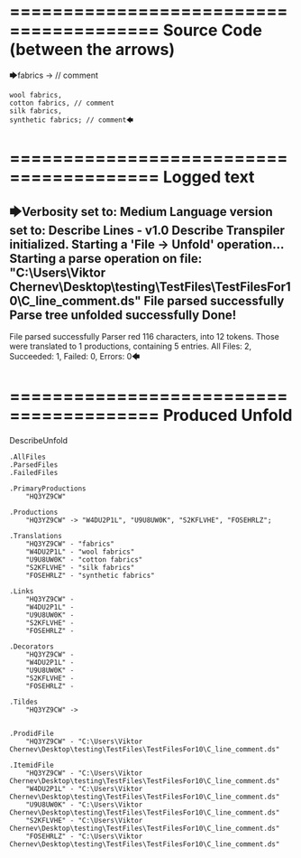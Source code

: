 ========================================
Source Code (between the arrows)
========================================

🡆fabrics -> // comment

	wool fabrics,
	cotton fabrics, // comment
	silk fabrics,
	synthetic fabrics; // comment🡄

========================================
Logged text
========================================

🡆Verbosity set to: Medium
Language version set to: Describe Lines - v1.0
Describe Transpiler initialized.
Starting a 'File -> Unfold' operation...
Starting a parse operation on file: "C:\Users\Viktor Chernev\Desktop\testing\TestFiles\TestFilesFor10\C_line_comment.ds"
File parsed successfully
Parse tree unfolded successfully
Done!
------------------------
File parsed successfully
Parser red 116 characters, into 12 tokens.
Those were translated to 1 productions, containing 5 entries.
All Files: 2, Succeeded: 1, Failed: 0, Errors: 0🡄

========================================
Produced Unfold
========================================

DescribeUnfold

    .AllFiles
    .ParsedFiles
    .FailedFiles

    .PrimaryProductions
        "HQ3YZ9CW" 

    .Productions
        "HQ3YZ9CW" -> "W4DU2P1L", "U9U8UW0K", "S2KFLVHE", "FOSEHRLZ";

    .Translations
        "HQ3YZ9CW" - "fabrics"
        "W4DU2P1L" - "wool fabrics"
        "U9U8UW0K" - "cotton fabrics"
        "S2KFLVHE" - "silk fabrics"
        "FOSEHRLZ" - "synthetic fabrics"

    .Links
        "HQ3YZ9CW" - 
        "W4DU2P1L" - 
        "U9U8UW0K" - 
        "S2KFLVHE" - 
        "FOSEHRLZ" - 

    .Decorators
        "HQ3YZ9CW" - 
        "W4DU2P1L" - 
        "U9U8UW0K" - 
        "S2KFLVHE" - 
        "FOSEHRLZ" - 

    .Tildes
        "HQ3YZ9CW" -> 


    .ProdidFile
        "HQ3YZ9CW" - "C:\Users\Viktor Chernev\Desktop\testing\TestFiles\TestFilesFor10\C_line_comment.ds"

    .ItemidFile
        "HQ3YZ9CW" - "C:\Users\Viktor Chernev\Desktop\testing\TestFiles\TestFilesFor10\C_line_comment.ds"
        "W4DU2P1L" - "C:\Users\Viktor Chernev\Desktop\testing\TestFiles\TestFilesFor10\C_line_comment.ds"
        "U9U8UW0K" - "C:\Users\Viktor Chernev\Desktop\testing\TestFiles\TestFilesFor10\C_line_comment.ds"
        "S2KFLVHE" - "C:\Users\Viktor Chernev\Desktop\testing\TestFiles\TestFilesFor10\C_line_comment.ds"
        "FOSEHRLZ" - "C:\Users\Viktor Chernev\Desktop\testing\TestFiles\TestFilesFor10\C_line_comment.ds"

